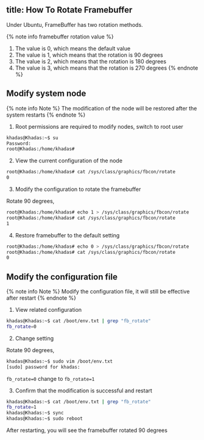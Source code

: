 title: How To Rotate Framebuffer
---

Under Ubuntu, FrameBuffer has two rotation methods.

{% note info framebuffer rotation value %}
1. The value is 0, which means the default value
2. The value is 1, which means that the rotation is 90 degrees
3. The value is 2, which means that the rotation is 180 degrees
4. The value is 3, which means that the rotation is 270 degrees
{% endnote %}

## Modify system node

{% note info Note %}
	The modification of the node will be restored after the system restarts
{% endnote %}

1. Root permissions are required to modify nodes, switch to root user

```sh
khadas@Khadas:~$ su
Password: 
root@Khadas:/home/khadas#
```

2. View the current configuration of the node

```sh
root@Khadas:/home/khadas# cat /sys/class/graphics/fbcon/rotate
0
```

3. Modify the configuration to rotate the framebuffer

Rotate 90 degrees,

```sh
root@Khadas:/home/khadas# echo 1 > /sys/class/graphics/fbcon/rotate
root@Khadas:/home/khadas# cat /sys/class/graphics/fbcon/rotate
1
```

4. Restore framebuffer to the default setting


```sh
root@Khadas:/home/khadas# echo 0 > /sys/class/graphics/fbcon/rotate
root@Khadas:/home/khadas# cat /sys/class/graphics/fbcon/rotate     
0
```

## Modify the configuration file

{% note info Note %}
	Modify the configuration file, it will still be effective after restart
{% endnote %}

1. View related configuration

```sh
khadas@Khadas:~$ cat /boot/env.txt | grep "fb_rotate"
fb_rotate=0
```

2. Change setting

Rotate 90 degrees,

```sh
khadas@Khadas:~$ sudo vim /boot/env.txt 
[sudo] password for khadas:
```

`fb_rotate=0` change to `fb_rotate=1`

3. Confirm that the modification is successful and restart

```sh
khadas@Khadas:~$ cat /boot/env.txt | grep "fb_rotate"
fb_rotate=1
khadas@Khadas:~$ sync
khadas@Khadas:~$ sudo reboot
```

After restarting, you will see the framebuffer rotated 90 degrees

